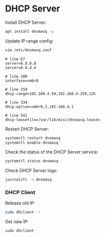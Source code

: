 # DHCP Server

Install DHCP Server:
```bash
apt install dnsmasq -y
```

Update IP range config:
```bash
vim /etc/dnsmasq.conf
```
```apacheconf
# line 67
server=8.8.8.8
server=8.8.4.4

# line 108
interface=vmbr0

# line 159
dhcp-range=192.168.4.50,192.168.4.250,12h

# line 334
dhcp-option=vmbr0,3,192.168.4.1

# line 541
dhcp-leasefile=/var/lib/misc/dnsmasq.leases
```

Restart DHCP Server:
```bash
systemctl restart dnsmasq
systemctl enable dnsmasq
```

Check the status of the DHCP Server service:
```bash
systemctl status dnsmasq
```

Check DHCP Server logs:
```bash
journalctl -u dnsmasq
```

### DHCP Client

Release old IP:
```bash
sudo dhclient -r
```

Get new IP:
```bash
sudo dhclient
```


